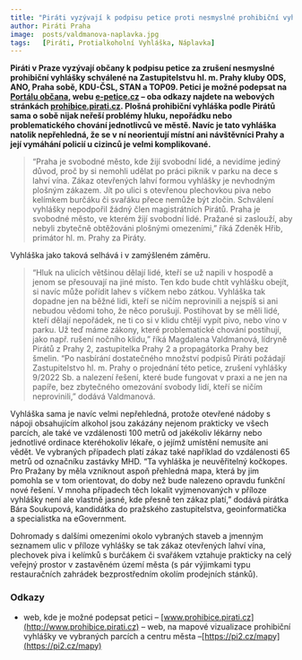 ```yaml
---
title: "Piráti vyzývají k podpisu petice proti nesmyslné prohibiční vyhlášce"
author: Piráti Praha
image: 	posts/valdmanova-naplavka.jpg
tags:   [Piráti, Protialkoholní Vyhláška, Náplavka]
---
```


**Piráti v Praze vyzývají občany k podpisu petice za zrušení nesmyslné prohibiční vyhlášky schválené na Zastupitelstvu hl. m. Prahy kluby ODS, ANO, Praha sobě, KDU-ČSL, STAN a TOP09. Petici je možné podepsat na [Portálu občana](https://portal.gov.cz/e-petice/140-petice-za-zruseni-nesmyslne-prohibicni-vyhlasky-schvalene-na-zastupitelstvu-hl-m-prahy-kluby-ods-ano-praha-sobe-kducsl-stan-a-top09), webu [e-petice.cz](https://e-petice.cz/petitions/petice-za-zruseni-nesmyslne-prohibicni-vyhlasky.html) – oba odkazy najdete na webových stránkách [prohibice.pirati.cz](http://www.prohibice.pirati.cz). Plošná prohibiční vyhláška podle Pirátů sama o sobě nijak neřeší problémy hluku, nepořádku nebo problematického chování jednotlivců ve městě. Navíc je tato vyhláška natolik nepřehledná, že se v ní neorientují místní ani návštěvníci Prahy a její vymáhání policií u cizinců je velmi komplikované.**

>“Praha je svobodné město, kde žijí svobodní lidé, a nevidíme jediný důvod, proč by si nemohli udělat po práci piknik v parku na dece s lahví vína. Zákaz otevřených lahví formou vyhlášky je nevhodným plošným zákazem. Jít po ulici s otevřenou plechovkou piva nebo kelímkem burčáku či svařáku přece nemůže být zločin. Schválení vyhlášky nepodpořil žádný člen magistrátních Pirátů. Praha je svobodné město, ve kterém žijí svobodní lidé. Pražané si zaslouží, aby nebyli zbytečně obtěžováni plošnými omezeními,” říká Zdeněk Hřib, primátor hl. m. Prahy za Piráty.

Vyhláška jako taková selhává i v zamýšleném záměru. 

>“Hluk na ulicích většinou dělají lidé, kteří se už napili v hospodě a jenom se přesouvají na jiné místo. Ten kdo bude chtít vyhlášku obejít, si navíc může pořídit lahev s víčkem nebo zátkou. Vyhláška tak dopadne jen na běžné lidi, kteří se ničím neprovinili a nejspíš si ani nebudou vědomi toho, že něco porušují. Postihovat by se měli lidé, kteří dělají nepořádek, ne ti co si v klidu chtějí vypít pivo, nebo víno v parku. Už teď máme zákony, které problematické chování postihují, jako např. rušení nočního klidu,” říká Magdalena Valdmanová, lídryně Pirátů z Prahy 2, zastupitelka Prahy 2 a propagátorka Prahy bez šmelin. “Po nasbírání dostatečného množství podpisů Piráti požádají Zastupitelstvo hl. m. Prahy o projednání této petice, zrušení vyhlášky 9/2022 Sb. a nalezení řešení, které bude fungovat v praxi a ne jen na papíře, bez zbytečného omezování svobody lidí, kteří se ničím neprovinili,” dodává Valdmanová.

Vyhláška sama je navíc velmi nepřehledná, protože otevřené nádoby s nápoji obsahujícím alkohol jsou zakázány nejenom prakticky ve všech parcích, ale také ve vzdálenosti 100 metrů od jakékoliv lékárny nebo jednotlivé ordinace kteréhokoliv lékaře, o jejímž umístění nemusíte ani vědět. Ve vybraných případech platí zákaz také například do vzdálenosti 65 metrů od označníku zastávky MHD. “Ta vyhláška je neuvěřitelný kočkopes. Pro Pražany by měla vzniknout aspoň přehledná mapa, která by jim pomohla se v tom orientovat, do doby než bude nalezeno opravdu funkční nové řešení. V mnoha případech těch lokalit vyjmenovaných v příloze vyhlášky není ale vlastně jasné, kde přesně ten zákaz platí,” dodává pirátka Bára Soukupová, kandidátka do pražského zastupitelstva, geoinformatička a specialistka na eGovernment. 

Dohromady s dalšími omezeními okolo vybraných staveb a jmenným seznamem ulic v příloze vyhlášky se tak zákaz otevřených lahví vína, plechovek piva i kelímků s burčákem či svařákem vztahuje prakticky na celý veřejný prostor v zastavěném území města (s pár výjimkami typu restauračních zahrádek bezprostředním okolím prodejních stánků). 

### Odkazy
- web, kde je možné podepsat petici – [www.prohibice.pirati.cz](http://www.prohibice.pirati.cz)
– web, na mapové vizualizace prohibiční vyhlášky ve vybraných parcích a centru města –[https://pi2.cz/mapy](https://pi2.cz/mapy)
